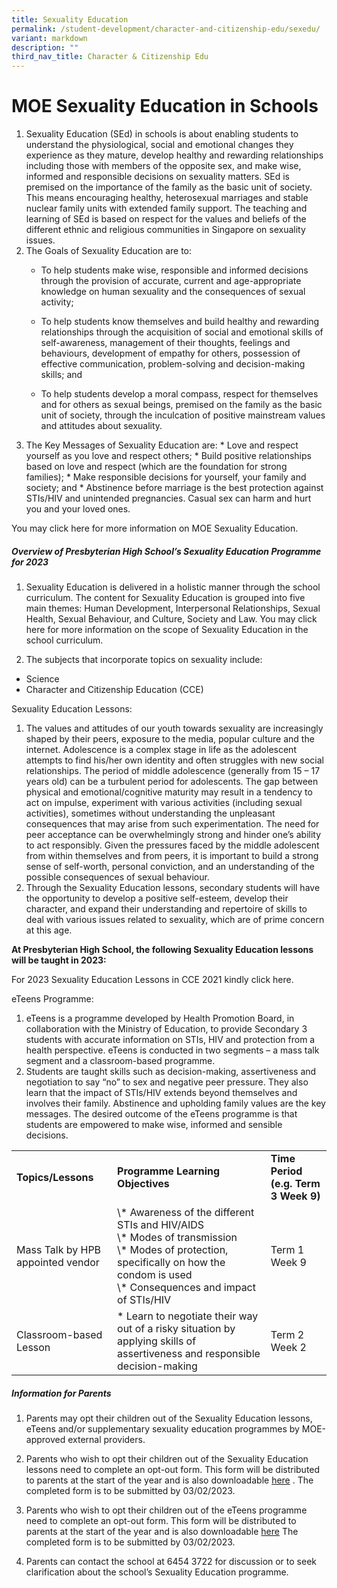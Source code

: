 ```yaml
---
title: Sexuality Education
permalink: /student-development/character-and-citizenship-edu/sexedu/
variant: markdown
description: ""
third_nav_title: Character & Citizenship Edu
---
```

# MOE Sexuality Education in Schools
<ol>
<li>Sexuality Education (SEd) in schools is about enabling students to understand the physiological, social and emotional changes they experience as they mature, develop healthy and rewarding relationships including those with members of the opposite sex, and make wise, informed and responsible decisions on sexuality matters. SEd is premised on the importance of the family as the basic unit of society. This means encouraging healthy, heterosexual marriages and stable nuclear family units with extended family support. The teaching and learning of SEd is based on respect for the values and beliefs of the different ethnic and religious communities in Singapore on sexuality issues.</li>
<li>The Goals of Sexuality Education are to:
	
* To help students make wise, responsible and informed decisions through the provision of accurate, current and age-appropriate knowledge on human sexuality and the consequences of sexual activity;

* To help students know themselves and build healthy and rewarding relationships through the acquisition of social and emotional skills of self-awareness, management of their thoughts, feelings and behaviours, development of empathy for others, possession of effective communication, problem-solving and decision-making skills; and
	
* To help students develop a moral compass, respect for themselves and for others as sexual beings, premised on the family as the basic unit of society, through the inculcation of positive mainstream values and attitudes about sexuality.
	</li>

<li>The Key Messages of Sexuality Education are:
* Love and respect yourself as you love and respect others;
* Build positive relationships based on love and respect (which are the foundation for strong families);
* Make responsible decisions for yourself, your family and society; and
* Abstinence before marriage is the best protection against STIs/HIV and unintended pregnancies. Casual sex can harm and hurt you and your loved ones.</li>
</ol>
You may click here for more information on MOE Sexuality Education.

<h5>Overview of Presbyterian High School’s Sexuality Education Programme for 2023</h5>

1. Sexuality Education is delivered in a holistic manner through the school curriculum. The content for Sexuality Education is grouped into five main themes: Human Development, Interpersonal Relationships, Sexual Health, Sexual Behaviour, and Culture, Society and Law. You may click here for more information on the scope of Sexuality Education in the school curriculum.

	
2. The subjects that incorporate topics on sexuality include:
* Science
* Character and Citizenship Education (CCE)

Sexuality Education Lessons:
1. The values and attitudes of our youth towards sexuality are increasingly shaped by their peers, exposure to the media, popular culture and the internet. Adolescence is a complex stage in life as the adolescent attempts to find his/her own identity and often struggles with new social relationships. The period of middle adolescence (generally from 15 – 17 years old) can be a turbulent period for adolescents. The gap between physical and emotional/cognitive maturity may result in a tendency to act on impulse, experiment with various activities (including sexual activities), sometimes without understanding the unpleasant consequences that may arise from such experimentation. The need for peer acceptance can be overwhelmingly strong and hinder one’s ability to act responsibly. Given the pressures faced by the middle adolescent from within themselves and from peers, it is important to build a strong sense of self-worth, personal conviction, and an understanding of the possible consequences of sexual behaviour.
2. Through the Sexuality Education lessons, secondary students will have the opportunity to develop a positive self-esteem, develop their character, and expand their understanding and repertoire of skills to deal with various issues related to sexuality, which are of prime concern at this age.


**At Presbyterian High School, the following Sexuality Education lessons will be taught in 2023:**


For 2023 Sexuality Education Lessons in CCE 2021 kindly click here.


eTeens Programme:
1. eTeens is a programme developed by Health Promotion Board, in collaboration with the Ministry of Education, to provide Secondary 3 students with accurate information on STIs, HIV and protection from a health perspective. eTeens is conducted in two segments – a mass talk segment and a classroom-based programme.
2. Students are taught skills such as decision-making, assertiveness and negotiation to say “no” to sex and negative peer pressure. They also learn that the impact of STIs/HIV extends beyond themselves and involves their family. Abstinence and upholding family values are the key messages. The desired outcome of the eTeens programme is that students are empowered to make wise, informed and sensible decisions.

<table><tbody><tr><td>
<b>Topics/Lessons</b></td><td><b>Programme Learning Objectives</b></td><td><b>Time Period (e.g. Term 3 Week 9)</b></td>
</tr><tr><td>Mass Talk by HPB appointed vendor</td><td>\* Awareness of the different STIs and HIV/AIDS<br>\* Modes of transmission<br>\* Modes of protection, specifically on how the condom is used<br>\* Consequences and impact of STIs/HIV</td><td>Term 1 Week 9</td></tr>
<tr><td>Classroom-based Lesson</td><td>* Learn to negotiate their way out of a risky situation by applying skills of assertiveness and responsible decision-making</td><td>Term 2 Week 2</td></tr></tbody></table>


<h5>Information for Parents</h5>

  
1. Parents may opt their children out of the Sexuality Education lessons, eTeens and/or supplementary sexuality education programmes by MOE-approved external providers.

  

2. Parents who wish to opt their children out of the Sexuality Education lessons need to complete an opt-out form. This form will be distributed to parents at the start of the year and is also downloadable 
[here](https://drive.google.com/file/d/12APd8kQuYBblm81MEEHgfwH0gk_5_UqD/view?usp=share_link)
. The completed form is to be submitted by 03/02/2023.

  

3. Parents who wish to opt their children out of the eTeens programme need to complete an opt-out form. This form will be distributed to parents at the start of the year and is also downloadable [here](https://drive.google.com/file/d/1rjJlYcgb9PrEgx0s1cEexbsLNGn5BSmg/view?usp=share_link)
The completed form is to be submitted by 03/02/2023.

  

4. Parents can contact the school at 6454 3722 for discussion or to seek clarification about the school’s Sexuality Education programme.